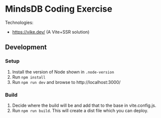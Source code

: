 # MindsDB Coding Exercise

Technologies:
* https://vike.dev/ (A Vite+SSR solution)

## Development

### Setup
1. Install the version of Node shown in `.node-version`
2. Run `npm install`
3. Run `npm run dev` and browse to http://localhost:3000/

### Build
1. Decide where the build will be and add that to the base in vite.config.js.
2. Run `npm run build`. This will create a dist file which you can deploy.

